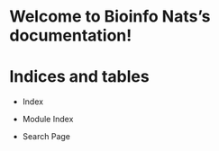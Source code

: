 <!-- Bioinfo Nats documentation master file, created by
sphinx-quickstart on Fri Jan 24 22:08:17 2020.
You can adapt this file completely to your liking, but it should at least
contain the root `toctree` directive. -->
# Welcome to Bioinfo Nats’s documentation!

# Indices and tables


* Index


* Module Index


* Search Page
